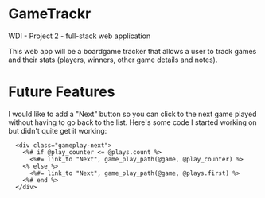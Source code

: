 # GameTrackr
WDI - Project 2 - full-stack web application

This web app will be a boardgame tracker that allows a user to track games and
their stats (players, winners, other game details and notes).



# Future Features

I would like to add a "Next" button so you can click to the next game played without having to go back to the list. Here's some code I started working on but didn't quite get it working:
```
  <div class="gameplay-next">
    <%# if @play_counter <= @plays.count %>
      <%#= link_to "Next", game_play_path(@game, @play_counter) %>
    <% else %>
      <%#= link_to "Next", game_play_path(@game, @plays.first) %>
    <%# end %>
  </div>
```
